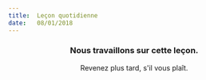 ```yaml
---
title:  Leçon quotidienne
date:   08/01/2018
---
```


### <center>Nous travaillons sur cette leçon.</center>
<center>Revenez plus tard, s'il vous plaît.</center>
